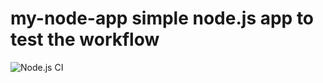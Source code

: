 # my-node-app  simple node.js app to test the workflow 


![Node.js CI](https://github.com/naghi20/my-node-app/actions/workflows/node-ci.yml/badge.svg)
